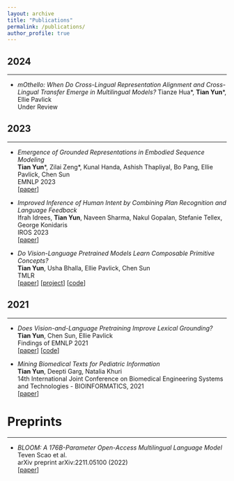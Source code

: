 ```yaml
---
layout: archive
title: "Publications"
permalink: /publications/
author_profile: true
---
```


## 2024
---
- *mOthello: When Do Cross-Lingual Representation Alignment and Cross-Lingual Transfer Emerge in Multilingual Models?*
Tianze Hua\*, **Tian Yun**\*, Ellie Pavlick \
Under Review 

## 2023
---
- *Emergence of Grounded Representations in Embodied Sequence Modeling*  
**Tian Yun**\*, Zilai Zeng\*, Kunal Handa, Ashish Thapliyal, Bo Pang, Ellie Pavlick, Chen Sun \
EMNLP 2023 \
[[paper](https://openreview.net/forum?id=FKNtgr0qQy)]

- *Improved Inference of Human Intent by Combining Plan Recognition and Language Feedback*  
Ifrah Idrees, **Tian Yun**, Naveen Sharma, Nakul Gopalan, Stefanie Tellex, George Konidaris \
IROS 2023 \
[[paper](https://arxiv.org/abs/2310.02462)]

- *Do Vision-Language Pretrained Models Learn Composable Primitive Concepts?*  
**Tian Yun**, Usha Bhalla, Ellie Pavlick, Chen Sun \
TMLR \
[[paper](https://arxiv.org/abs/2203.17271)] [[project](https://vlm-primitive-concepts.github.io)] [[code](https://github.com/tttyuntian/vlm_primitive_concepts)]

## 2021
---
- *Does Vision-and-Language Pretraining Improve Lexical Grounding?*  
**Tian Yun**, Chen Sun, Ellie Pavlick \
Findings of EMNLP 2021 \
[[paper](https://aclanthology.org/2021.findings-emnlp.370.pdf)] [[code](https://github.com/tttyuntian/vlm_lexical_grounding)]

- *Mining Biomedical Texts for Pediatric Information*  
**Tian Yun**, Deepti Garg, Natalia Khuri \
14th International Joint Conference on Biomedical Engineering Systems and Technologies - BIOINFORMATICS, 2021 \
[[paper](https://www.scitepress.org/Papers/2021/103102/103102.pdf)] 

# Preprints
---
- *BLOOM: A 176B-Parameter Open-Access Multilingual Language Model*  
Teven Scao et al. \
arXiv preprint arXiv:2211.05100 (2022) \
[[paper](https://arxiv.org/abs/2211.05100)]


<!---
# 2022
---
- <font size="5"> Do Vision-Language Pretrained Models Learn Primitive Concepts? </font>  
**Tian Yun**, Usha Bhalla, Ellie Pavlick, Chen Sun. \
Submitted to CVPR 2022.  

# 2021
---
- <font size="5"> Does Vision-and-Language Pretraining Improve Lexical Grounding? </font>  
**Tian Yun**, Chen Sun, Ellie Pavlick. \
Findings of EMNLP, 2021. \
[[paper](https://aclanthology.org/2021.findings-emnlp.370.pdf)] [[code](https://github.com/tttyuntian/vlm_lexical_grounding)]

- <font size="5"> Mining Biomedical Texts for Pediatric Information. </font>  
**Tian Yun**, Deepti Garg, Natalia Khuri. \
14th International Joint Conference on Biomedical Engineering Systems and Technologies - BIOINFORMATICS, 2021. \
[[paper](https://www.scitepress.org/Papers/2021/103102/103102.pdf)] 
-->
<!---
{% if author.googlescholar %}
  You can also find my articles on <u><a href="#{{author.googlescholar}}">my Google Scholar profile</a>.</u>
{% endif %}

{% include base_path %}

{% for post in site.publications reversed %}
  {% include archive-single.html %}
{% endfor %}
-->
